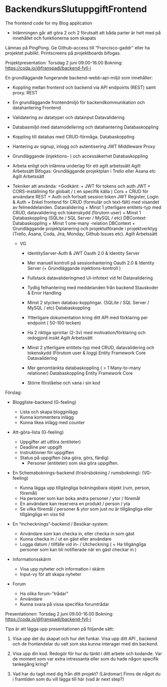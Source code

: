 # BackendkursSlutuppgiftFrontend
The frontend code for my Blog application

+ Inlämningen går att göra 2 och 2 förutsatt att båda parter är helt med på innehållet och funktionerna som skapats

Lämnas på PingPong.
Ge Github-access till “Francisco-gaddr” eller ha projektet publikt.
Printscreens på projektboards bifogas.


Projektpresentation:
Torsdag 2 juni 09.00-16.00
Bokning:
https://coda.io/@franspadi/backend-fyll-i


En grundläggande fungerande backend-webb-api-miljö som innehåller:

+ Koppling mellan frontend och backend via API endpoints (REST) samt proxy. REST 
+ En grundläggande frontendmiljö för backendkommunikation och datahantering Frontend 
+ Validatering av datatyper och datainput Datavalidering 
+ Databasmiljö med datamodellering och datahantering  Databaskoppling 
+ Koppling till databas med CRUD-förmåga. Databaskoppling 
+ Hantering av signup, inlogg och autentisering JWT  Middleware Proxy 
+ Grundläggande (injektions- ) och accessäkerhet Databaskoppling 
+ Arbeta enligt och inlämna underlag för ett agilt arbetssätt Agilt Arbetssätt 
Bifogas: Grundläggande projektplan i Trello eller Asana etc  Agilt Arbetssätt 



+ Tekniker att använda:
    +Godkänt:
      + JWT för tokens och auth JWT 
      + CORS-inställning för globalt / ( en specifik källa ) Cors 
      + CRUD för användare REST 
      + Auth och fortsatt session token JWT  Register, Login & Auth 
      + Enkel frontend för CRUD (formulär och text-fält) med visandet av felmeddelanden. Datavalidering 
      + Minst 1 ytterligare entitets-typ med CRUD, datavalidering och tokenskydd (förutom user)
      + Minst 1 Databaskoppling (SQLite / SQL Server / MySQL / etc) DBContext  Databaskoppling 
      + Minst 1  one-many -relation DBContext 
      + Grundläggande projektplanering och projektutförande i projektverktyg (Trello, Asana, Coda, Jira, Monday, Github Issues etc). Agilt Arbetssätt 
      
      

    + VG
      + IdentityServer-Auth & JWT  Oauth 2.0 & Identity Server 
      + Mer manuell kontroll på sessionhantering  Oauth 2.0 & Identity Server 
      (+ Grundläggande injektions-kontroll )
      + Fullstack datavalideringmed UI-infotext vid fel  Datavalidering 
      + Tydlig felhantering med meddelanden från backend Stauskoder & Error Handling 
      + Minst 2 stycken databas-kopplingar.   (SQLite / SQL Server / MySQL / etc) Databaskoppling 
      + Ytterligare dokumentation kring ditt API med förklaring per endpoint ( 50-100 tecken)
      
      + Ha 2 riktiga sprintar (2-3v) med motivation/förklaring och redogjord insikt  Agilt Arbetssätt 
      
      + Minst 2 ytterligare entitets-typ med CRUD, datavalidering och tokenskydd (Förutom user & logg) Entity Framework Core  Datavalidering 
      + Mer genomtänkta databaskoppling ( > 1 Many-to-many relationer) Databaskoppling Entity Framework Core 
      + Större förståelse och vana i sin kod
      


Förslag:

+ Bloggliste-backend (G-feeling)
  + Lista och skapa blogginlägg
  + Kunna kommentera inlägg
  + Kunna likea inlägg med counter
  

+ Att-göra-lista (G-feeling)
     + Uppgifter att utföra (entiteter)
     + Deadline per uppgift
  + Instruktioner för uppgiften
  + Status på uppgiften (ska göra, görs, färdig)
     + Personer (entiteter) som ska göra uppgiften.


+ En Schemaboknings-backend (frisörsbokning / rumsbokning): (VG-feeling)
  + Kunna lägga upp tillgängliga bokningsbara objekt (rum, person, föremål)
  + Ha personer som kan boka andra personer / ytor / föremål
  + En användare kan reservera en produkt / person / yta
  + Se vilka föremål / personer & ytor som just nu är tillgängliga eller tillgängliga en viss tid


+ En “inchecknings”-backend / Besökar-system:
  + Användare som kan checka in, eller checka in som gäst
  + Kunna checka in / ut en gäst eller användare
  + Logga datum / tillfälle vid in- / Utcheckning
  ( + Ha tillgängliga personer som kan bli notifierade när en gäst checkar in ) 

+ Informationsskärm
  + Visa upp nyheter och information i skärm
  + Input-vy för att skapa nyheter

+ Forum
  + Ha olika forum-”trådar”
  + Användare
  + Kunna svara på vissa specifika forumtrådar



Presentationen:
Torsdag 2 juni 09.00-16.00
Bokning:
https://coda.io/@franspadi/backend-fyll-i

Tips är att lägga upp presentationen på följande sätt:
1. Visa upp det du skapat och hur det funkar. Visa upp ditt API , backend och de frontendelar du valt som ska kunna interager med din backend.
  
2. Visa upp din kod. Redogör för hur du tänkt i ditt arbete och kodande. Var de moment som var extra intressanta eller som du hade någon specifik tankegång kring?
  
3. Vad har du tagit med dig från ditt projekt? (Lärdomar)
  Finns de något du i framtiden som du vill lägga till här (vad är next step?)
